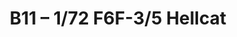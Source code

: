 ---
layout: product
title: "B11 – 1/72 F6F-3/5 Hellcat"
price: "1500" 
desc: "Maketa"
img_path: "/assets/img/HASE 00241.webp"
brand: "Hasegawa"
available: true
special_offer: false
new: false
soon: false
cat: "010000"
subcat: "015700"
subsubcat: "0N/A"
sifra: "HASE 00241"
popular: false
spec: false
---